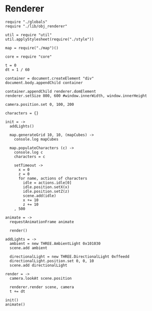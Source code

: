Renderer
========

    require "./globals"
    require "./lib/obj_renderer"

    util = require "util"
    util.applyStylesheet(require("./style"))

    map = require("./map")()

    core = require "core"

    t = 0
    dt = 1 / 60

    container = document.createElement "div"
    document.body.appendChild container

    container.appendChild renderer.domElement
    renderer.setSize 800, 600 #window.innerWidth, window.innerHeight

    camera.position.set 0, 100, 200

    characters = {}

    init = ->
      addLights()

      map.generateGrid 10, 10, (mapCubes) ->
        console.log mapCubes

      map.populateCharacters (c) ->
        console.log c
        characters = c

        setTimeout ->
          x = 0
          z = 0
          for name, actions of characters
            idle = actions.idle[0]
            idle.position.setX(x)
            idle.position.setZ(z)
            scene.add(idle)
            x += 10
            z += 10
        , 500

    animate = ->
      requestAnimationFrame animate

      render()

    addLights = ->
      ambient = new THREE.AmbientLight 0x101030
      scene.add ambient

      directionalLight = new THREE.DirectionalLight 0xffeedd
      directionalLight.position.set 0, 0, 10
      scene.add directionalLight

    render = ->
      camera.lookAt scene.position

      renderer.render scene, camera
      t += dt

    init()
    animate()
